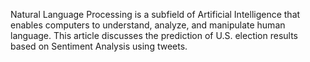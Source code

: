 Natural Language Processing is a subfield of Artificial Intelligence that enables computers to understand, analyze, and manipulate human language. This article discusses the prediction of U.S. election results based on Sentiment Analysis using tweets.
